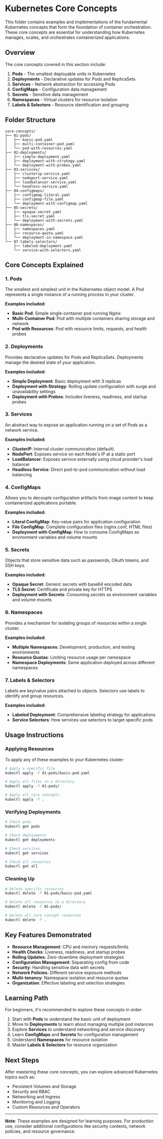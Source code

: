 # Kubernetes Core Concepts

This folder contains examples and implementations of the fundamental Kubernetes concepts that form the foundation of container orchestration. These core concepts are essential for understanding how Kubernetes manages, scales, and orchestrates containerized applications.

## Overview

The core concepts covered in this section include:

1. **Pods** - The smallest deployable units in Kubernetes
2. **Deployments** - Declarative updates for Pods and ReplicaSets  
3. **Services** - Network abstraction for accessing Pods
4. **ConfigMaps** - Configuration data management
5. **Secrets** - Sensitive data management
6. **Namespaces** - Virtual clusters for resource isolation
7. **Labels & Selectors** - Resource identification and grouping

## Folder Structure

```
core-concepts/
├── 01-pods/
│   ├── basic-pod.yaml
│   ├── multi-container-pod.yaml
│   └── pod-with-resources.yaml
├── 02-deployments/
│   ├── simple-deployment.yaml
│   ├── deployment-with-strategy.yaml
│   └── deployment-with-probes.yaml
├── 03-services/
│   ├── clusterip-service.yaml
│   ├── nodeport-service.yaml
│   ├── loadbalancer-service.yaml
│   └── headless-service.yaml
├── 04-configmaps/
│   ├── configmap-literal.yaml
│   ├── configmap-file.yaml
│   └── deployment-with-configmap.yaml
├── 05-secrets/
│   ├── opaque-secret.yaml
│   ├── tls-secret.yaml
│   └── deployment-with-secrets.yaml
├── 06-namespaces/
│   ├── namespaces.yaml
│   ├── resource-quota.yaml
│   └── deployment-in-namespace.yaml
└── 07-labels-selectors/
    ├── labeled-deployment.yaml
    └── service-with-selectors.yaml
```

## Core Concepts Explained

### 1. Pods
The smallest and simplest unit in the Kubernetes object model. A Pod represents a single instance of a running process in your cluster.

**Examples included:**
- **Basic Pod**: Simple single-container pod running Nginx
- **Multi-Container Pod**: Pod with multiple containers sharing storage and network
- **Pod with Resources**: Pod with resource limits, requests, and health probes

### 2. Deployments
Provides declarative updates for Pods and ReplicaSets. Deployments manage the desired state of your application.

**Examples included:**
- **Simple Deployment**: Basic deployment with 3 replicas
- **Deployment with Strategy**: Rolling update configuration with surge and unavailability settings
- **Deployment with Probes**: Includes liveness, readiness, and startup probes

### 3. Services
An abstract way to expose an application running on a set of Pods as a network service.

**Examples included:**
- **ClusterIP**: Internal cluster communication (default)
- **NodePort**: Exposes service on each Node's IP at a static port
- **LoadBalancer**: Exposes service externally using cloud provider's load balancer
- **Headless Service**: Direct pod-to-pod communication without load balancing

### 4. ConfigMaps
Allows you to decouple configuration artifacts from image content to keep containerized applications portable.

**Examples included:**
- **Literal ConfigMap**: Key-value pairs for application configuration
- **File ConfigMap**: Complete configuration files (nginx.conf, HTML files)
- **Deployment with ConfigMap**: How to consume ConfigMaps as environment variables and volume mounts

### 5. Secrets
Objects that store sensitive data such as passwords, OAuth tokens, and SSH keys.

**Examples included:**
- **Opaque Secret**: Generic secrets with base64 encoded data
- **TLS Secret**: Certificate and private key for HTTPS
- **Deployment with Secrets**: Consuming secrets as environment variables and volume mounts

### 6. Namespaces
Provides a mechanism for isolating groups of resources within a single cluster.

**Examples included:**
- **Multiple Namespaces**: Development, production, and testing environments
- **Resource Quotas**: Limiting resource usage per namespace
- **Namespace Deployments**: Same application deployed across different namespaces

### 7. Labels & Selectors
Labels are key/value pairs attached to objects. Selectors use labels to identify and group resources.

**Examples included:**
- **Labeled Deployment**: Comprehensive labeling strategy for applications
- **Service Selectors**: How services use selectors to target specific pods

## Usage Instructions

### Applying Resources

To apply any of these examples to your Kubernetes cluster:

```bash
# Apply a specific file
kubectl apply -f 01-pods/basic-pod.yaml

# Apply all files in a directory
kubectl apply -f 01-pods/

# Apply all core concepts
kubectl apply -f .
```

### Verifying Deployments

```bash
# Check pods
kubectl get pods

# Check deployments
kubectl get deployments

# Check services
kubectl get services

# Check all resources
kubectl get all
```

### Cleaning Up

```bash
# Delete specific resources
kubectl delete -f 01-pods/basic-pod.yaml

# Delete all resources in a directory
kubectl delete -f 01-pods/

# Delete all core concept resources
kubectl delete -f .
```

## Key Features Demonstrated

- **Resource Management**: CPU and memory requests/limits
- **Health Checks**: Liveness, readiness, and startup probes  
- **Rolling Updates**: Zero-downtime deployment strategies
- **Configuration Management**: Separating config from code
- **Security**: Handling sensitive data with secrets
- **Network Policies**: Different service exposure methods
- **Multi-tenancy**: Namespace isolation and resource quotas
- **Organization**: Effective labeling and selection strategies

## Learning Path

For beginners, it's recommended to explore these concepts in order:

1. Start with **Pods** to understand the basic unit of deployment
2. Move to **Deployments** to learn about managing multiple pod instances
3. Explore **Services** to understand networking and service discovery
4. Learn **ConfigMaps** and **Secrets** for configuration management
5. Understand **Namespaces** for resource isolation
6. Master **Labels & Selectors** for resource organization

## Next Steps

After mastering these core concepts, you can explore advanced Kubernetes topics such as:
- Persistent Volumes and Storage
- Security and RBAC
- Networking and Ingress
- Monitoring and Logging
- Custom Resources and Operators

---

**Note**: These examples are designed for learning purposes. For production use, consider additional configurations like security contexts, network policies, and resource governance.
